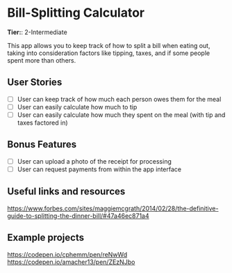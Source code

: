 # Bill-Splitting Calculator

**Tier:**: 2-Intermediate

This app allows you to keep track of how to split a bill when eating out, taking into consideration factors like tipping, taxes, and if some people spent more than others.

## User Stories

-   [ ] User can keep track of how much each person owes them for the meal
-   [ ] User can easily calculate how much to tip
-   [ ] User can easily calculate how much they spent on the meal (with tip and taxes factored in)

## Bonus Features

-   [ ] User can upload a photo of the receipt for processing
-   [ ] User can request payments from within the app interface

## Useful links and resources
https://www.forbes.com/sites/maggiemcgrath/2014/02/28/the-definitive-guide-to-splitting-the-dinner-bill/#47a46ec871a4

## Example projects
https://codepen.io/cphemm/pen/reNwWd
https://codepen.io/amacher13/pen/ZEzNJbo